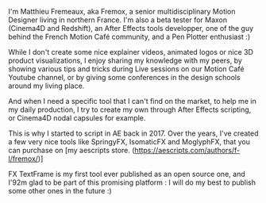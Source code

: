 I'm Matthieu Fremeaux, aka Fremox, a senior multidisciplinary Motion Designer living in northern France.
I'm also a beta tester for Maxon (Cinema4D and Redshift), an After Effects tools developper, one of the guy behind the French Motion Café community, and a Pen Plotter enthusiast :)

While I don't create some nice explainer videos, animated logos or nice 3D product visuaIizations, I enjoy sharing my knowledge with my peers, by showing various tips and tricks during Live sessions on our Motion Café Youtube channel, or by giving some conferences in the design schools around my living place.

And when I need a specific tool that I can't find on the market, to help me in my daily production, I try to create my own through After Effects scripting, or Cinema4D nodal capsules for example.

This is why I started to script in AE back in 2017. Over the years, I've created a few very nice tools like SpringyFX, IsomaticFX and MoglyphFX, that you can purchase on [my aescripts store. (https://aescripts.com/authors/f-l/fremox/)]

FX TextFrame is my first tool ever published as an open source one, and I\'92m glad to be part of this promising platform : I will do my best to publish some other ones in the future :)

